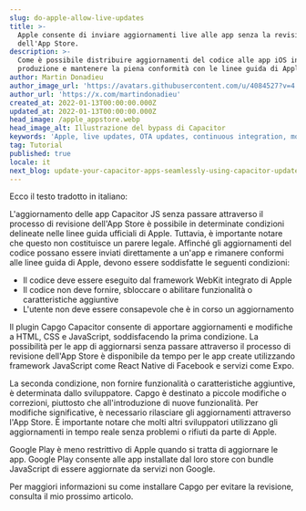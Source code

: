 ```yaml
---
slug: do-apple-allow-live-updates
title: >-
  Apple consente di inviare aggiornamenti live alle app senza la revisione
  dell'App Store.
description: >-
  Come è possibile distribuire aggiornamenti del codice alle app iOS in
  produzione e mantenere la piena conformità con le linee guida di Apple?
author: Martin Donadieu
author_image_url: 'https://avatars.githubusercontent.com/u/4084527?v=4'
author_url: 'https://x.com/martindonadieu'
created_at: 2022-01-13T00:00:00.000Z
updated_at: 2022-01-13T00:00:00.000Z
head_image: /apple_appstore.webp
head_image_alt: Illustrazione del bypass di Capacitor
keywords: 'Apple, live updates, OTA updates, continuous integration, mobile app updates'
tag: Tutorial
published: true
locale: it
next_blog: update-your-capacitor-apps-seamlessly-using-capacitor-updater
---
```

Ecco il testo tradotto in italiano:

L'aggiornamento delle app Capacitor JS senza passare attraverso il processo di revisione dell'App Store è possibile in determinate condizioni delineate nelle linee guida ufficiali di Apple. Tuttavia, è importante notare che questo non costituisce un parere legale. Affinché gli aggiornamenti del codice possano essere inviati direttamente a un'app e rimanere conformi alle linee guida di Apple, devono essere soddisfatte le seguenti condizioni:

- Il codice deve essere eseguito dal framework WebKit integrato di Apple
- Il codice non deve fornire, sbloccare o abilitare funzionalità o caratteristiche aggiuntive
- L'utente non deve essere consapevole che è in corso un aggiornamento

Il plugin Capgo Capacitor consente di apportare aggiornamenti e modifiche a HTML, CSS e JavaScript, soddisfacendo la prima condizione.
La possibilità per le app di aggiornarsi senza passare attraverso il processo di revisione dell'App Store è disponibile da tempo per le app create utilizzando framework JavaScript come React Native di Facebook e servizi come Expo.

La seconda condizione, non fornire funzionalità o caratteristiche aggiuntive, è determinata dallo sviluppatore. Capgo è destinato a piccole modifiche o correzioni, piuttosto che all'introduzione di nuove funzionalità. Per modifiche significative, è necessario rilasciare gli aggiornamenti attraverso l'App Store. È importante notare che molti altri sviluppatori utilizzano gli aggiornamenti in tempo reale senza problemi o rifiuti da parte di Apple.

Google Play è meno restrittivo di Apple quando si tratta di aggiornare le app. Google Play consente alle app installate dal loro store con bundle JavaScript di essere aggiornate da servizi non Google.

Per maggiori informazioni su come installare Capgo per evitare la revisione, consulta il mio prossimo articolo.

